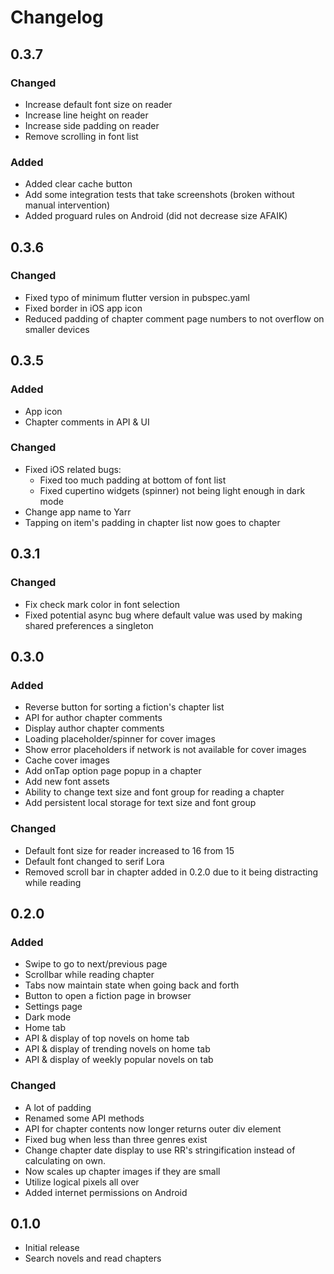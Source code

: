 # Changelog

## 0.3.7

### Changed

- Increase default font size on reader
- Increase line height on reader
- Increase side padding on reader
- Remove scrolling in font list

### Added

- Added clear cache button
- Add some integration tests that take screenshots (broken without manual intervention)
- Added proguard rules on Android (did not decrease size AFAIK)

## 0.3.6

### Changed

- Fixed typo of minimum flutter version in pubspec.yaml
- Fixed border in iOS app icon
- Reduced padding of chapter comment page numbers to not overflow on smaller devices

## 0.3.5

### Added

- App icon
- Chapter comments in API & UI

### Changed

- Fixed iOS related bugs:
  - Fixed too much padding at bottom of font list
  - Fixed cupertino widgets (spinner) not being light enough in dark mode
- Change app name to Yarr
- Tapping on item's padding in chapter list now goes to chapter

## 0.3.1

### Changed

- Fix check mark color in font selection
- Fixed potential async bug where default value was used by making shared preferences a singleton

## 0.3.0

### Added

- Reverse button for sorting a fiction's chapter list
- API for author chapter comments
- Display author chapter comments
- Loading placeholder/spinner for cover images
- Show error placeholders if network is not available for cover images
- Cache cover images
- Add onTap option page popup in a chapter
- Add new font assets
- Ability to change text size and font group for reading a chapter
- Add persistent local storage for text size and font group

### Changed

- Default font size for reader increased to 16 from 15
- Default font changed to serif Lora
- Removed scroll bar in chapter added in 0.2.0 due to it being distracting while reading

## 0.2.0

### Added

- Swipe to go to next/previous page
- Scrollbar while reading chapter
- Tabs now maintain state when going back and forth
- Button to open a fiction page in browser
- Settings page
- Dark mode
- Home tab
- API & display of top novels on home tab
- API & display of trending novels on home tab
- API & display of weekly popular novels on tab

### Changed

- A lot of padding
- Renamed some API methods
- API for chapter contents now longer returns outer div element
- Fixed bug when less than three genres exist
- Change chapter date display to use RR's stringification instead of calculating on own.
- Now scales up chapter images if they are small
- Utilize logical pixels all over
- Added internet permissions on Android

## 0.1.0

- Initial release
- Search novels and read chapters
